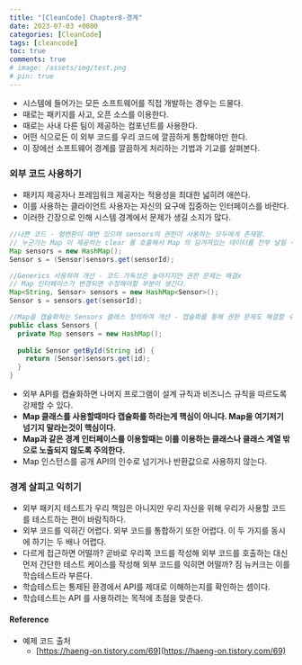 ```yaml
---
title: "[CleanCode] Chapter8-경계"
date: 2023-07-03 +0800
categories: [CleanCode]
tags: [cleancode]
toc: true
comments: true
# image: /assets/img/test.png
# pin: true
---
```


- 시스템에 들어가는 모든 소프트웨어를 직접 개발하는 경우는 드물다.
- 때로는 패키지를 사고, 오픈 소스를 이용한다.
- 때로는 사내 다른 팀이 제공하는 컴포넌트를 사용한다.
- 어떤 식으로든 이 외부 코드를 우리 코드에 깔끔하게 통합해야만 한다.
- 이 장에선 소프트웨어 경계를 깔끔하게 처리하는 기법과 기교를 살펴본다.

### 외부 코드 사용하기
- 패키지 제공자나 프레임워크 제공자는 적용성을 최대한 넓히려 애쓴다.
- 이를 사용하는 클라이언트 사용자는 자신의 요구에 집중하는 인터페이스를 바란다.
- 이러한 긴장으로 인해 시스템 경계에서 문제가 생길 소지가 많다.

```java
//나쁜 코드 - 형변환이 매번 있으며 sensors의 권한이 사용하는 모두에게 존재함.
// 누군가는 Map 이 제공하는 clear 를 호출해서 Map 의 담겨져있는 데이터를 전부 날릴 수 있음 
Map sensors = new HashMap();
Sensor s = (Sensor)sensors.get(sensorId);

//Generics 사용하여 개선 - 코드 가독성은 높아지지만 권한 문제는 해결x
// Map 인터페이스가 변경되면 수정해야할 부분이 생긴다.
Map<String, Sensor> sensors = new HashMap<Sensor>();
Sensor s = sensors.get(sensorId);

//Map을 캡슐화하는 Sensors 클래스 정의하여 개선 - 캡슐화를 통해 권한 문제도 해결할 수 있음.
public class Sensors {
  private Map sensors = new HashMap();
  
  public Sensor getById(String id) {
    return (Sensor)sensors.get(id);
  }
}
```

- 외부 API를 캡슐화하면 나머지 프로그램이 설계 규칙과 비즈니스 규칙을 따르도록 강제할 수 있다.
- <b>Map 클래스를 사용할때마다 캡슐화를 하라는게 핵심이 아니다. Map을 여기저기 넘기지 말라는것이 핵심이다.</b> 
- <b>Map과 같은 경계 인터페이스를 이용할때는 이를 이용하는 클래스나 클래스 계열 밖으로 노출되지 않도록 주의한다.</b>
- Map 인스턴스를 공개 API의 인수로 넘기거나 반환값으로 사용하지 않는다.

### 경계 살피고 익히기
- 외부 패키지 테스트가 우리 책임은 아니지만 우리 자신을 위해 우리가 사용할 코드를 테스트하는 편이 바람직하다.
- 외부 코드를 익히긴 어렵다. 외부 코드를 통합하기 또한 어렵다. 이 두 가지를 동시에 하기는 두 배나 어렵다.
- 다르게 접근하면 어떨까? 곧바로 우리쪽 코드를 작성해 외부 코드를 호출하는 대신 먼저 간단한 테스트 케이스를 작성해 외부 코드를 익히면 어떨까? 짐 뉴커크는 이를 학습테스트라 부른다.
- 학습테스트는 통제된 환경에서 API를 제대로 이해하는지를 확인하는 셈이다.
- 학습테스트는 API 를 사용하려는 목적에 초점을 맞춘다.   

#### Reference
- 예제 코드 출처
  - [https://haeng-on.tistory.com/69](https://haeng-on.tistory.com/69)
